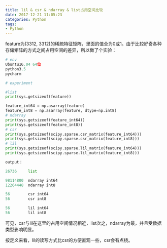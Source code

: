 ```yaml
---
title: lil & csr & ndarray & list占用空间比较
date: 2017-12-21 11:05:23
categories: Python
tags:
- Python
---
```


feature为(3312, 3312)的稀疏特征矩阵，里面的值全为0或1。由于比较好奇各种存储矩阵的方式之间占用空间的差异，所以做了个实验：

```python
# env
Ubuntu16.04 64位
python3.5
pycharm

# experiment

#list
print(sys.getsizeof(feature))

feature_int64 = np.asarray(feature)
feature_int8 = np.asarray(feature, dtype=np.int8)
# ndarray
print(sys.getsizeof(feature_int64))
print(sys.getsizeof(feature_int8))
# csr
print(sys.getsizeof(scipy.sparse.csr_matrix(feature_int64)))
print(sys.getsizeof(scipy.sparse.csr_matrix(feature_int8)))
# lil
print(sys.getsizeof(scipy.sparse.lil_matrix(feature_int64)))
print(sys.getsizeof(scipy.sparse.lil_matrix(feature_int8)))

output：

26736     list

98114800  ndarray int64
12264448  ndarray int8

56        csr int64
56        csr int8

56        lil int64
56        lil int8
```

可见，csr与lil在这里的占用空间情况相近，list次之，ndarray为最，并且受数据类型影响明显。

按定义来看，lil的读写方式比csr的方便直观一些，csr会有点绕。
